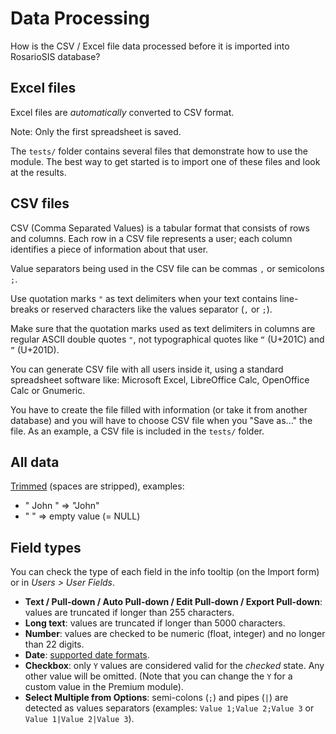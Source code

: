 # Data Processing

How is the CSV / Excel file data processed before it is imported into RosarioSIS database?

## Excel files

Excel files are _automatically_ converted to CSV format.

Note: Only the first spreadsheet is saved.

The `tests/` folder contains several files that demonstrate how to use the module. The best way to get started is to import one of these files and look at the results.

## CSV files

CSV (Comma Separated Values) is a tabular format that consists of rows and columns. Each row in a CSV file represents a user; each column identifies a piece of information about that user.

Value separators being used in the CSV file can be commas `,` or semicolons `;`.

Use quotation marks `"` as text delimiters when your text contains line-breaks or reserved characters like the values separator (`,` or `;`).

Make sure that the quotation marks used as text delimiters in columns are regular ASCII double quotes `"`, not typographical quotes like `“` (U+201C) and `”` (U+201D).

You can generate CSV file with all users inside it, using a standard spreadsheet software like: Microsoft Excel, LibreOffice Calc, OpenOffice Calc or Gnumeric.

You have to create the file filled with information (or take it from another database) and you will have to choose CSV file when you "Save as..." the file. As an example, a CSV file is included in the `tests/` folder.

## All data

[Trimmed](http://php.net/trim) (spaces are stripped), examples:

- "  John " => "John"
- "  " => empty value (= NULL)

## Field types

You can check the type of each field in the info tooltip (on the Import form) or in _Users > User Fields_.

- **Text / Pull-down / Auto Pull-down / Edit Pull-down / Export Pull-down**: values are truncated if longer than 255 characters.
- **Long text**: values are truncated if longer than 5000 characters.
- **Number**: values are checked to be numeric (float, integer) and no longer than 22 digits.
- **Date**: [supported date formats](http://php.net/manual/en/datetime.formats.date.php).
- **Checkbox**: only `Y` values are considered valid for the _checked_ state. Any other value will be omitted. (Note that you can change the `Y` for a custom value in the Premium module).
- **Select Multiple from Options**: semi-colons (`;`) and pipes (`|`) are detected as values separators (examples: `Value 1;Value 2;Value 3` or `Value 1|Value 2|Value 3`).
